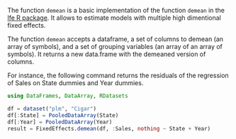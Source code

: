 

The function `demean` is a basic implementation of the function `demean` in the [lfe R package](http://journal.r-project.org/archive/2013-2/gaure.pdf). It allows to estimate models with multiple high dimentional fixed effects.

The function `demean` accepts a dataframe, a set of columns to demean (an array of symbols), and a set of grouping variables (an array of an array of symbols). It returns a new data.frame with the demeaned version of columns.

For instance, the following command returns the residuals of the regression of Sales on State dummies and Year dummies.

```julia
using DataFrames, DataArray, RDatasets

df = dataset("plm", "Cigar")
df[:State] = PooledDataArray(State)
df[:Year] = PooledDataArray(Year)
result = FixedEffects.demean(df, :Sales, nothing ~ State + Year)
```



